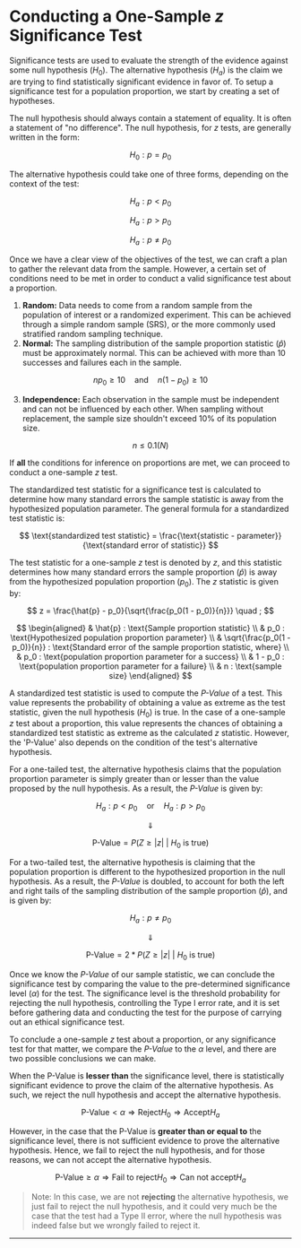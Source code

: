 # Conducting a One-Sample _z_ Significance Test

Significance tests are used to evaluate the strength of the evidence against some null hypothesis $(H_0)$. The alternative hypothesis $(H_a)$ is the claim we are trying to find statistically significant evidence in favor of. To setup a significance test for a population proportion, we start by creating a set of hypotheses.

The null hypothesis should always contain a statement of equality. It is often a statement of "no difference". The null hypothesis, for _z_ tests, are generally written in the form:

$$ H_0 : p = p_0 $$

The alternative hypothesis could take one of three forms, depending on the context of the test:

$$ H_a : p < p_0 $$

$$ H_a : p > p_0 $$

$$ H_a : p \neq p_0 $$

Once we have a clear view of the objectives of the test, we can craft a plan to gather the relevant data from the sample. However, a certain set of conditions need to be met in order to conduct a valid significance test about a proportion.

1. **Random:** Data needs to come from a random sample from the population of interest or a randomized experiment. This can be achieved through a simple random sample (SRS), or the more commonly used stratified random sampling technique.
2. **Normal:** The sampling distribution of the sample proportion statistic $(\hat{p})$ must be approximately normal. This can be achieved with more than 10 successes and failures each in the sample.

$$ np_0 \geq 10 \quad \text{and} \quad n(1 - p_0) \geq 10 $$

3. **Independence:** Each observation in the sample must be independent and can not be influenced by each other. When sampling without replacement, the sample size shouldn't exceed 10% of its population size.

$$ n \leq 0.1(N) $$

If **all** the conditions for inference on proportions are met, we can proceed to conduct a one-sample _z_ test.

The standardized test statistic for a significance test is calculated to determine how many standard errors the sample statistic is away from the hypothesized population parameter. The general formula for a standardized test statistic is:

$$ \text{standardized test statistic} = \frac{\text{statistic - parameter}}{\text{standard error of statistic}} $$

The test statistic for a one-sample _z_ test is denoted by $z$, and this statistic determines how many standard errors the sample proportion $(\hat{p})$ is away from the hypothesized population proportion $(p_0)$. The $z$ statistic is given by:

$$ z = \frac{\hat{p} - p_0}{\sqrt{\frac{p_0(1 - p_0)}{n}}} \quad ; $$

$$
\begin{aligned}
& \hat{p} : \text{Sample proportion statistic} \\
& p_0 : \text{Hypothesized population proportion parameter} \\
& \sqrt{\frac{p_0(1 - p_0)}{n}} : \text{Standard error of the sample proportion statistic, where} \\
& p_0 : \text{population proportion parameter for a success} \\
& 1 - p_0 : \text{population proportion parameter for a failure} \\
& n : \text{sample size}
\end{aligned}
$$

A standardized test statistic is used to compute the _P-Value_ of a test. This value represents the probability of obtaining a value as extreme as the test statistic, given the null hypothesis $(H_0)$ is true. In the case of a one-sample _z_ test about a proportion, this value represents the chances of obtaining a standardized test statistic as extreme as the calculated $z$ statistic. However, the 'P-Value' also depends on the condition of the test's alternative hypothesis. 

For a one-tailed test, the alternative hypothesis claims that the population proportion parameter is simply greater than or lesser than the value proposed by the null hypothesis. As a result, the _P-Value_ is given by:

$$ H_a : p < p_0 \quad \text{or} \quad H_a : p > p_0 $$

$$ \Downarrow $$

$$ \text{P-Value} = P\left( Z \geq |z| \ \middle| \ H_0 \text{ is true} \right) $$

For a two-tailed test, the alternative hypothesis is claiming that the population proportion is different to the hypothesized proportion in the null hypothesis. As a result, the _P-Value_ is doubled, to account for both the left and right tails of the sampling distribution of the sample proportion $(\hat{p})$, and is given by:

$$ H_a : p \neq p_0 $$

$$ \Downarrow $$

$$ \text{P-Value} = 2 * P\left( Z \geq |z| \ \middle| \ H_0 \text{ is true} \right) $$

Once we know the _P-Value_ of our sample statistic, we can conclude the significance test by comparing the value to the pre-determined significance level $(\alpha)$ for the test. The significance level is the threshold probability for rejecting the null hypothesis, controlling the Type I error rate, and it is set before gathering data and conducting the test for the purpose of carrying out an ethical significance test. 

To conclude a one-sample _z_ test about a proportion, or any significance test for that matter, we compare the _P-Value_ to the $\alpha$ level, and there are two possible conclusions we can make.

When the P-Value is **lesser than** the significance level, there is statistically significant evidence to prove the claim of the alternative hypothesis. As such, we reject the null hypothesis and accept the alternative hypothesis.

$$ \text{P-Value} < \alpha \Rightarrow \text{Reject} H_0 \Rightarrow \text{Accept} H_a $$

However, in the case that the P-Value is **greater than or equal to** the significance level, there is not sufficient evidence to prove the alternative hypothesis. Hence, we fail to reject the null hypothesis, and for those reasons, we can not accept the alternative hypothesis.

$$ \text{P-Value} \geq \alpha \Rightarrow \text{Fail to reject} H_0 \Rightarrow \text{Can not accept} H_a $$

> Note: In this case, we are not **rejecting** the alternative hypothesis, we just fail to reject the null hypothesis, and it could very much be the case that the test had a Type II error, where the null hypothesis was indeed false but we wrongly failed to reject it.

---